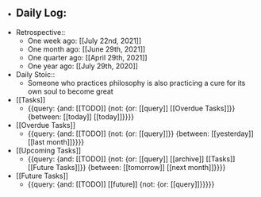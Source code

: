 - Daily Log:
    - 
- Retrospective::
    - One week ago: [[July 22nd, 2021]]
    - One month ago: [[June 29th, 2021]]
    - One quarter ago: [[April 29th, 2021]]
    - One year ago: [[July 29th, 2020]]
- Daily Stoic::
    - Someone who practices philosophy is also practicing a cure for its own soul to become great
- [[Tasks]]
    - {{query: {and: [[TODO]] {not: {or: [[query]] [[Overdue Tasks]]}} {between: [[today]] [[today]]}}}}
- [[Overdue Tasks]]
    - {{query: {and: [[TODO]] {not: {or: [[query]]}} {between: [[yesterday]] [[last month]]}}}}
- [[Upcoming Tasks]]
    - {{query: {and: [[TODO]] {not: {or: [[query]] [[archive]] [[Tasks]] [[Future Tasks]]}} {between: [[tomorrow]] [[next month]]}}}}
- [[Future Tasks]]
    - {{query: {and: [[TODO]] [[future]] {not: {or: [[query]]}}}}}
